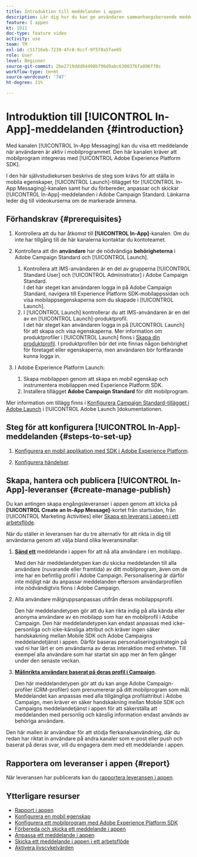 ```yaml
---
title: Introduktion till meddelanden i appen
description: Lär dig hur du kan ge användaren sammanhangsberoende meddelanden i appen som svar på en kunds realtidsbeteende i mobilappen.
feature: I appen
kt: 1911
doc-type: feature video
activity: use
team: TM
exl-id: c51716eb-7239-4fc0-9ccf-9f5f0a5fae65
role: User
level: Beginner
source-git-commit: 2be2719ddd84490b796d9abc6300376fa896ff0c
workflow-type: tm+mt
source-wordcount: '747'
ht-degree: 21%

---
```


# Introduktion till [!UICONTROL In-App]-meddelanden {#introduction}

Med kanalen [!UICONTROL In-App Messaging] kan du visa ett meddelande när användaren är aktiv i mobilprogrammet. Den här kanalen kräver att mobilprogram integreras med [!UICONTROL Adobe Experience Platform SDK].

I den här självstudiekursen beskrivs de steg som krävs för att ställa in mobila egenskaper, [!UICONTROL Launch]-tillägget för [!UICONTROL In-App Messaging]-kanalen samt hur du förbereder, anpassar och skickar [!UICONTROL In-App]-meddelanden i Adobe Campaign Standard. Länkarna leder dig till videokurserna om de markerade ämnena.

## Förhandskrav {#prerequisites}

1. Kontrollera att du har åtkomst till **[!UICONTROL In-App]**-kanalen. Om du inte har tillgång till de här kanalerna kontaktar du kontoteamet.
1. Kontrollera att din **användare** har de nödvändiga **behörigheterna** i Adobe Campaign Standard och [!UICONTROL Launch].

   1. Kontrollera att IMS-användaren är en del av grupperna [!UICONTROL Standard User] och [!UICONTROL Administrator] i Adobe Campaign Standard.\
      I det här steget kan användaren logga in på Adobe Campaign Standard, navigera till Experience Platform SDK-mobilappssidan och visa mobilappsegenskaperna som du skapade i [!UICONTROL Launch].
   1. I [!UICONTROL Launch] kontrollerar du att IMS-användaren är en del av en [!UICONTROL Launch]-produktprofil.\
      I det här steget kan användaren logga in på [!UICONTROL Launch] för att skapa och visa egenskaperna. Mer information om produktprofiler i [!UICONTROL Launch] finns i [Skapa din produktprofil](https://docs.adobelaunch.com/launch-reference/administration/user-permissions#3-create-your-product-profile). I produktprofilen bör det inte finnas någon behörighet för företaget eller egenskaperna, men användaren bör fortfarande kunna logga in.

1. I Adobe Experience Platform Launch:

   1. Skapa mobilappen genom att skapa en mobil egenskap och instrumentera mobilappen med Experience Platform SDK.
   1. Installera tillägget **Adobe Campaign Standard** för ditt mobilprogram.

Mer information om tillägg finns i [Konfigurera Campaign Standard-tillägget i Adobe Launch](https://aep-sdks.gitbook.io/docs/using-mobile-extensions/adobe-campaign-standard) i [!UICONTROL Adobe Launch ]dokumentationen.

## Steg för att konfigurera [!UICONTROL In-App]-meddelanden {#steps-to-set-up}

1. [Konfigurera en mobil applikation med SDK i Adobe Experience Platform](/help/communication-channels/mobile/configure-mobile-apps-using-aep-sdk.md).

1. [Konfigurera händelser](/help/communication-channels/mobile/in-app/configure-events.md).

## Skapa, hantera och publicera [!UICONTROL In-App]-leveranser {#create-manage-publish}

Du kan antingen skapa engångsleveranser i appen genom att klicka på **[!UICONTROL Create an In-App Message]**-kortet från startsidan, från [!UICONTROL Marketing Activities] eller [Skapa en leverans i appen i ett arbetsflöde](/help/communication-channels/mobile/in-app/in-app-activity.md).

När du ställer in leveransen har du tre alternativ för att rikta in dig till användarna genom att välja bland olika leveransmallar:

1. [**Sänd ett**](/help/communication-channels/mobile/in-app/broadcast-in-app-message.md) meddelande i appen för att nå alla användare i en mobilapp.

   Med den här meddelandetypen kan du skicka meddelanden till alla användare (nuvarande eller framtida) av ditt mobilprogram, även om de inte har en befintlig profil i Adobe Campaign. Personalisering är därför inte möjligt när du anpassar meddelanden eftersom användarprofilen inte nödvändigtvis finns i Adobe Campaign.

1. Alla användare målgruppsanpassas utifrån deras mobilappsprofil.

   Den här meddelandetypen gör att du kan rikta indig på alla kända eller anonyma användare av en mobilapp som har en mobilprofil i Adobe Campaign. Den här meddelandetypen kan endast anpassas med icke-personliga och icke-känsliga attribut och kräver ingen säker handskakning mellan Mobile SDK och Adobe Campaigns meddelandetjänst i appen. Därför baseras personaliseringsstrategin på vad ni har lärt er om användarna av deras interaktion med enheten. Till exempel alla användare som har startat sin app mer än fem gånger under den senaste veckan.

1. [**Målinrikta användare baserat på deras profil i Campaign**](/help/communication-channels/mobile/in-app/target-users-based-on-campaign-profile.md).

   Den här meddelandetypen gör att du kan ange Adobe Campaign-profiler (CRM-profiler) som prenumererar på ditt mobilprogram som mål. Meddelandet kan anpassas med alla tillgängliga profilattribut i Adobe Campaign, men kräver en säker handskakning mellan Mobile SDK och Campaigns meddelandetjänst i appen för att säkerställa att meddelanden med personlig och känslig information endast används av behöriga användare.

Den här mallen är användbar för att stödja flerkanalsanvändning, där du redan har riktat in användare på andra kanaler som e-post eller push och baserat på deras svar, vill du engagera dem med ett meddelande i appen.

## Rapportera om leveranser i appen {#report}

När leveransen har publicerats kan du [rapportera leveransen i appen](/help/communication-channels/mobile/in-app/in-app-reporting.md).

## Ytterligare resurser

* [Rapport i appen](https://docs.adobe.com/content/help/en/campaign-standard/using/reporting/list-of-reports/in-app-report.html)
* [Konfigurera en mobil egenskap](https://aep-sdks.gitbook.io/docs/getting-started/create-a-mobile-property)
* [Konfigurera ett mobilprogram med Adobe Experience Platform SDK](https://helpx.adobe.com/se/campaign/kb/configuring-app-sdk.html)
* [Förbereda och skicka ett meddelande i appen](https://docs.adobe.com/content/help/en/campaign-standard/using/communication-channels/in-app-messaging/preparing-and-sending-an-in-app-message.html)
* [Anpassa ett meddelande i appen](https://docs.adobe.com/content/help/en/campaign-standard/using/communication-channels/in-app-messaging/customizing-an-in-app-message.html)
* [Skicka ett meddelande i appen i ett arbetsflöde](https://docs.adobe.com/content/help/en/campaign-standard/using/managing-processes-and-data/channel-activities/in-app-delivery.html)
* [Aktivera livscykelvärden](https://aep-sdks.gitbook.io/docs/getting-started/initialize-the-sdk#enable-lifecycle-metrics)
